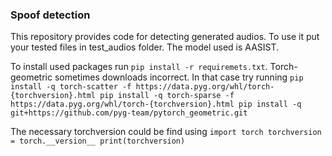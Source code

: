 ### Spoof detection
This repository provides code for detecting generated audios. To use it put your tested files in test\_audios folder. The model used is AASIST.

To install used packages run `pip install -r requiremets.txt`. Torch-geometric sometimes downloads incorrect. In that case try running
`
pip install -q torch-scatter -f https://data.pyg.org/whl/torch-{torchversion}.html
pip install -q torch-sparse -f https://data.pyg.org/whl/torch-{torchversion}.html
pip install -q git+https://github.com/pyg-team/pytorch_geometric.git
`

The necessary torchversion could be find using
`
import torch
torchversion = torch.__version__
print(torchversion)
`
